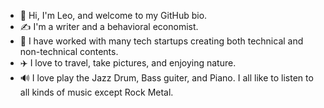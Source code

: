 * 👋 Hi, I'm Leo, and welcome to my GitHub bio. 
* ✍️ I'm a writer and a behavioral economist. 
* 🦄 I have worked with many tech startups creating both technical and non-technical contents. 
* ✈️ I love to travel, take pictures, and enjoying nature. 
* 🔊 I love play the Jazz Drum, Bass guiter, and Piano. I all like to listen to all kinds of music except Rock Metal. 
